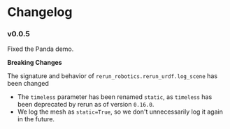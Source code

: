 # Changelog

### v0.0.5

Fixed the Panda demo.

**Breaking Changes**

The signature and behavior of `rerun_robotics.rerun_urdf.log_scene` has been changed

- The `timeless` parameter has been
  renamed `static`, as `timeless` has been deprecated by rerun as of version `0.16.0`.
- We log the mesh as `static=True`, so we don't unnecessarily log it again in the future.
